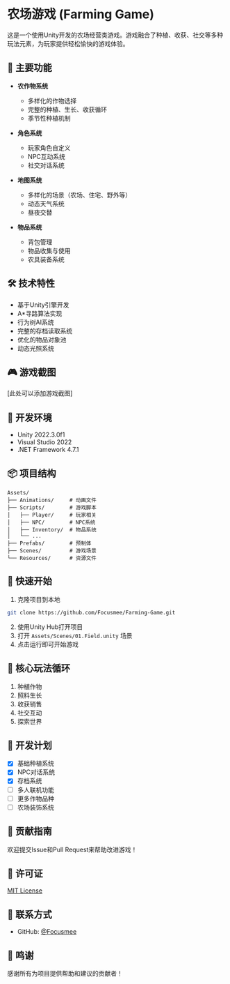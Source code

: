 # 农场游戏 (Farming Game)

这是一个使用Unity开发的农场经营类游戏。游戏融合了种植、收获、社交等多种玩法元素，为玩家提供轻松愉快的游戏体验。

## 🌟 主要功能

- **农作物系统**
  - 多样化的作物选择
  - 完整的种植、生长、收获循环
  - 季节性种植机制

- **角色系统**
  - 玩家角色自定义
  - NPC互动系统
  - 社交对话系统

- **地图系统**
  - 多样化的场景（农场、住宅、野外等）
  - 动态天气系统
  - 昼夜交替

- **物品系统**
  - 背包管理
  - 物品收集与使用
  - 农具装备系统

## 🛠 技术特性

- 基于Unity引擎开发
- A*寻路算法实现
- 行为树AI系统
- 完整的存档读取系统
- 优化的物品对象池
- 动态光照系统

## 🎮 游戏截图

[此处可以添加游戏截图]

## 🔧 开发环境

- Unity 2022.3.0f1
- Visual Studio 2022
- .NET Framework 4.7.1

## 📦 项目结构

```
Assets/
├── Animations/     # 动画文件
├── Scripts/        # 游戏脚本
│   ├── Player/     # 玩家相关
│   ├── NPC/        # NPC系统
│   ├── Inventory/  # 物品系统
│   └── ...
├── Prefabs/        # 预制体
├── Scenes/         # 游戏场景
└── Resources/      # 资源文件
```

## 🚀 快速开始

1. 克隆项目到本地
```bash
git clone https://github.com/Focusmee/Farming-Game.git
```

2. 使用Unity Hub打开项目
3. 打开 `Assets/Scenes/01.Field.unity` 场景
4. 点击运行即可开始游戏

## 🎯 核心玩法循环

1. 种植作物
2. 照料生长
3. 收获销售
4. 社交互动
5. 探索世界

## 📝 开发计划

- [x] 基础种植系统
- [x] NPC对话系统
- [x] 存档系统
- [ ] 多人联机功能
- [ ] 更多作物品种
- [ ] 农场装饰系统

## 🤝 贡献指南

欢迎提交Issue和Pull Request来帮助改进游戏！

## 📄 许可证

[MIT License](LICENSE)

## 👥 联系方式

- GitHub: [@Focusmee](https://github.com/Focusmee)

## 🙏 鸣谢

感谢所有为项目提供帮助和建议的贡献者！ 